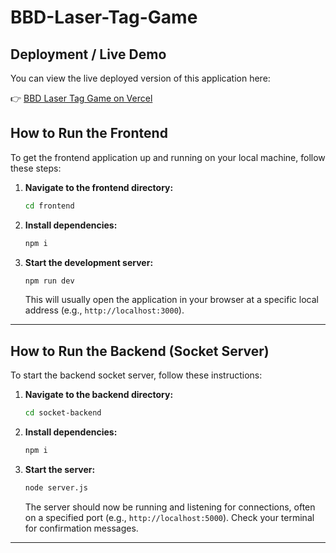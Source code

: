 # BBD-Laser-Tag-Game

## Deployment / Live Demo

You can view the live deployed version of this application here:

👉 [BBD Laser Tag Game on Vercel](https://bbd-laser-tag-game.vercel.app/)

## How to Run the Frontend

To get the frontend application up and running on your local machine, follow these steps:

1.  **Navigate to the frontend directory:**
    ```bash
    cd frontend
    ```
2.  **Install dependencies:**
    ```bash
    npm i
    ```
3.  **Start the development server:**
    ```bash
    npm run dev
    ```
    This will usually open the application in your browser at a specific local address (e.g., `http://localhost:3000`).

---

## How to Run the Backend (Socket Server)

To start the backend socket server, follow these instructions:

1.  **Navigate to the backend directory:**
    ```bash
    cd socket-backend
    ```
2.  **Install dependencies:**
    ```bash
    npm i
    ```
3.  **Start the server:**
    ```bash
    node server.js
    ```
    The server should now be running and listening for connections, often on a specified port (e.g., `http://localhost:5000`). Check your terminal for confirmation messages.

---